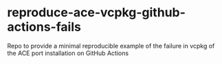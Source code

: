 # reproduce-ace-vcpkg-github-actions-fails
Repo to provide a minimal reproducible example of the failure in vcpkg of the ACE port installation on GitHub Actions
